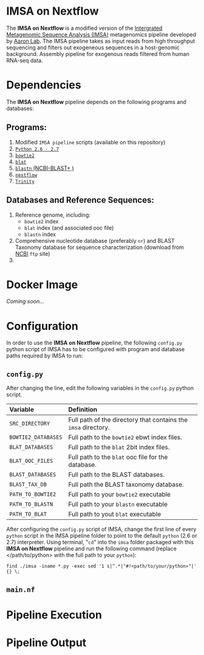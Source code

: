 # IMSA on Nextflow
The **IMSA on Nextflow** is a modified version of the [Intergrated Metagenomic Sequence Analysis (IMSA)](https://sourceforge.net/projects/arron-imsa/) metagenomics pipeline developed by [Aaron Lab](http://dermatology.ucsf.edu/arronlab/Arron_Lab.html). The IMSA pipeline takes as input reads from high throughput sequencing and filters out exogeneous sequences in a host-genomic background. Assembly pipeline for exogenous reads filtered from human RNA-seq data.

# Dependencies
The **IMSA on Nextflow** pipeline depends on the following programs and databases:
## Programs:
1. Modified `IMSA pipeline` scripts (available on this repository)
2. [`Python 2.6 - 2.7`](https://www.python.org/)
2. [`bowtie2`](http://bowtie-bio.sourceforge.net/bowtie2/index.shtml)
3. [`blat`](http://hgdownload.cse.ucsc.edu/downloads.html)
4. [`blastn` (NCBI-BLAST+ )](https://blast.ncbi.nlm.nih.gov/Blast.cgi?PAGE_TYPE=BlastDocs&DOC_TYPE=Download)
5. [`nextflow`](https://www.nextflow.io/)
5. [`Trinity`](https://github.com/trinityrnaseq/trinityrnaseq/wiki)

## Databases and Reference Sequences:
1. Reference genome, including:
   * `bowtie2` index
   * `blat` index (and associated ooc file)
   * `blastn` index
2. Comprehensive nucleotide database (preferably `nr`) and BLAST Taxonomy database for sequence characterization (download from [NCBI](ftp://ftp.ncbi.nlm.nih.gov/) `ftp` site)
3. 

# Docker Image
*Coming soon...*

# Configuration
In order to use the **IMSA on Nextflow** pipeline, the following `config.py` python script of IMSA has to be configured with program and database paths required by IMSA to run:
## `config.py`

After changing the line, edit the following variables in the `config.py` python script.

| Variable | Definition |
| :----- | :----- |
| `SRC_DIRECTORY` | Full path of the directory that contains the `imsa` directory. |
| `BOWTIE2_DATABASES` | Full path to the `bowtie2` ebwt index files. |
| `BLAT_DATABASES` | Full path to the `blat` 2bit index files. |
| `BLAT_OOC_FILES` | Full path to the `blat`  ooc file for the database. |
| `BLAST_DATABASES` | Full path to the BLAST databases. |
| `BLAST_TAX_DB` | Full path the BLAST taxonomy database. |
| `PATH_TO_BOWTIE2` | Full path to your `bowtie2` executable |
| `PATH_TO_BLASTN` | Full path to your `blastn` executable |
| `PATH_TO_BLAT` | Full path to yout `blat` executable |

After configuring the `config.py` script of IMSA, change the first line of every `python` script in the IMSA pipeline folder to point to the default `python` (2.6 or 2.7) interpreter. Using terminal, "`cd`" into the `imsa` folder packaged with this **IMSA on Nextflow** pipeline and run the following command (replace </path/to/python> with the full path to your `python`):

````
find ./imsa -iname *.py -exec sed '1 s|^.*|"#!<path/to/your/python>"|' {} \;
````


## ```main.nf```

# Pipeline Execution

# Pipeline Output
